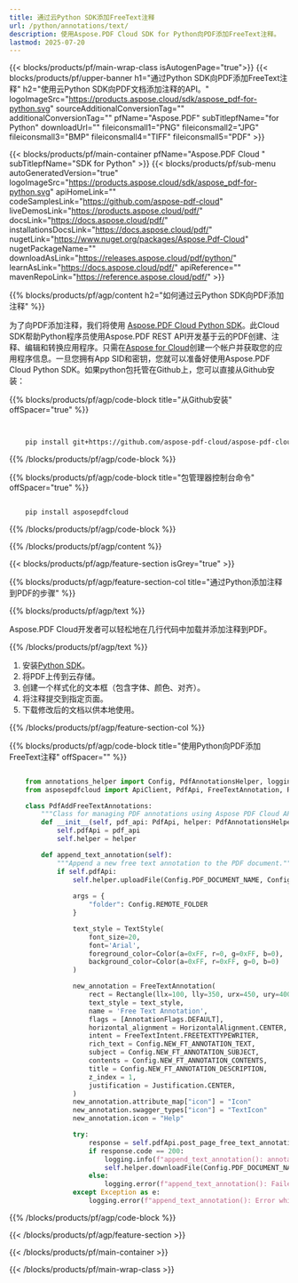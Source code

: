 ```yaml
---
title: 通过云Python SDK添加FreeText注释
url: /python/annotations/text/
description: 使用Aspose.PDF Cloud SDK for Python向PDF添加FreeText注释。
lastmod: 2025-07-20
---
```


{{< blocks/products/pf/main-wrap-class isAutogenPage="true">}}
{{< blocks/products/pf/upper-banner h1="通过Python SDK向PDF添加FreeText注释" h2="使用云Python SDK向PDF文档添加注释的API。" logoImageSrc="https://products.aspose.cloud/sdk/aspose_pdf-for-python.svg" sourceAdditionalConversionTag="" additionalConversionTag="" pfName="Aspose.PDF" subTitlepfName="for Python" downloadUrl="" fileiconsmall1="PNG" fileiconsmall2="JPG" fileiconsmall3="BMP" fileiconsmall4="TIFF" fileiconsmall5="PDF" >}}

{{< blocks/products/pf/main-container pfName="Aspose.PDF Cloud " subTitlepfName="SDK for Python" >}}
{{< blocks/products/pf/sub-menu autoGeneratedVersion="true" logoImageSrc="https://products.aspose.cloud/sdk/aspose_pdf-for-python.svg" apiHomeLink="" codeSamplesLink="https://github.com/aspose-pdf-cloud" liveDemosLink="https://products.aspose.cloud/pdf/" docsLink="https://docs.aspose.cloud/pdf/" installationsDocsLink="https://docs.aspose.cloud/pdf/" nugetLink="https://www.nuget.org/packages/Aspose.Pdf-Cloud" nugetPackageName="" downloadAsLink="https://releases.aspose.cloud/pdf/python/" learnAsLink="https://docs.aspose.cloud/pdf/" apiReference="" mavenRepoLink="https://reference.aspose.cloud/pdf/" >}}

{{% blocks/products/pf/agp/content h2="如何通过云Python SDK向PDF添加注释" %}}

为了向PDF添加注释，我们将使用
[Aspose.PDF Cloud Python SDK](https://products.aspose.cloud/pdf/python/)。此Cloud SDK帮助Python程序员使用Aspose.PDF REST API开发基于云的PDF创建、注释、编辑和转换应用程序。只需在[Aspose for Cloud](https://dashboard.aspose.cloud/#/apps)创建一个帐户并获取您的应用程序信息。一旦您拥有App SID和密钥，您就可以准备好使用Aspose.PDF Cloud Python SDK。如果python包托管在Github上，您可以直接从Github安装：

{{% blocks/products/pf/agp/code-block title="从Github安装" offSpacer="true" %}}

```bash

     
    pip install git+https://github.com/aspose-pdf-cloud/aspose-pdf-cloud-python.git


```

{{% /blocks/products/pf/agp/code-block %}}

{{% blocks/products/pf/agp/code-block title="包管理器控制台命令" offSpacer="true" %}}

```bash
     
    pip install asposepdfcloud

```

{{% /blocks/products/pf/agp/code-block %}}

{{% /blocks/products/pf/agp/content %}}

{{< blocks/products/pf/agp/feature-section isGrey="true" >}}

{{% blocks/products/pf/agp/feature-section-col title="通过Python添加注释到PDF的步骤" %}}

{{% blocks/products/pf/agp/text %}}

Aspose.PDF Cloud开发者可以轻松地在几行代码中加载并添加注释到PDF。

{{% /blocks/products/pf/agp/text %}}

1. 安装[Python SDK](https://pypi.org/project/asposepdfcloud/)。
1. 将PDF上传到云存储。
1. 创建一个样式化的文本框（包含字体、颜色、对齐）。
1. 将注释提交到指定页面。
1. 下载修改后的文档以供本地使用。

{{% /blocks/products/pf/agp/feature-section-col %}}

{{% blocks/products/pf/agp/code-block title="使用Python向PDF添加FreeText注释" offSpacer="" %}}

```python

    from annotations_helper import Config, PdfAnnotationsHelper, logging
    from asposepdfcloud import ApiClient, PdfApi, FreeTextAnnotation, Rectangle, TextStyle, Color, FreeTextIntent, Justification, AnnotationFlags, HorizontalAlignment

    class PdfAddFreeTextAnnotations:
        """Class for managing PDF annotations using Aspose PDF Cloud API."""
        def __init__(self, pdf_api: PdfApi, helper: PdfAnnotationsHelper):
            self.pdfApi = pdf_api
            self.helper = helper

        def append_text_annotation(self):
            """Append a new free text annotation to the PDF document."""
            if self.pdfApi:
                self.helper.uploadFile(Config.PDF_DOCUMENT_NAME, Config.LOCAL_FOLDER, Config.REMOTE_FOLDER)
                
                args = {
                    "folder": Config.REMOTE_FOLDER
                }

                text_style = TextStyle(
                    font_size=20,
                    font='Arial', 
                    foreground_color=Color(a=0xFF, r=0, g=0xFF, b=0),
                    background_color=Color(a=0xFF, r=0xFF, g=0, b=0)
                )

                new_annotation = FreeTextAnnotation(
                    rect = Rectangle(llx=100, lly=350, urx=450, ury=400),
                    text_style = text_style,
                    name = 'Free Text Annotation',
                    flags = [AnnotationFlags.DEFAULT],
                    horizontal_alignment = HorizontalAlignment.CENTER,
                    intent = FreeTextIntent.FREETEXTTYPEWRITER,
                    rich_text = Config.NEW_FT_ANNOTATION_TEXT,
                    subject = Config.NEW_FT_ANNOTATION_SUBJECT,
                    contents = Config.NEW_FT_ANNOTATION_CONTENTS,
                    title = Config.NEW_FT_ANNOTATION_DESCRIPTION,
                    z_index = 1,
                    justification = Justification.CENTER,
                )
                new_annotation.attribute_map["icon"] = "Icon"
                new_annotation.swagger_types["icon"] = "TextIcon"
                new_annotation.icon = "Help"

                try:
                    response = self.pdfApi.post_page_free_text_annotations(Config.PDF_DOCUMENT_NAME, Config.PAGE_NUMBER, [new_annotation], **args)
                    if response.code == 200:
                        logging.info(f"append_text_annotation(): annotation '{Config.NEW_FT_ANNOTATION_TEXT}' added to the document '{Config.PDF_DOCUMENT_NAME}'.")
                        self.helper.downloadFile(Config.PDF_DOCUMENT_NAME, Config.LOCAL_RESULT_DOCUMENT_NAME, Config.LOCAL_FOLDER, Config.REMOTE_FOLDER, "add_freetext_")
                    else:
                        logging.error(f"append_text_annotation(): Failed to add annotation to the document. Response code: {response.code}")
                except Exception as e:
                    logging.error(f"append_text_annotation(): Error while adding annotation: {e}")
```

{{% /blocks/products/pf/agp/code-block %}}

{{< /blocks/products/pf/agp/feature-section >}}

{{< /blocks/products/pf/main-container >}}

{{< /blocks/products/pf/main-wrap-class >}}
